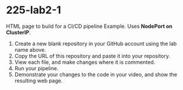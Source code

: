 # 225-lab2-1 

HTML page to build for a CI/CD pipeline Example.  Uses __NodePort on ClusterIP__.

1) Create a new blank repository in your GitHub account using the lab name above.
2) Copy the URL of this repository and paste it into your repository.
3) View each file, and make changes where it is commented.
4) Run your pipeline.
5) Demonstrate your changes to the code in your video, and show the resulting web page.

